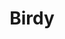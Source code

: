 ---
layout: post
title: Birdy
director: Alan Parker
year: 1984
cover: https://images.mubicdn.net/images/film/4180/cache-49424-1517299204/image-w1280.jpg
---